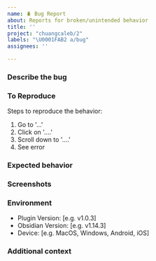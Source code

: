 ```yaml
---
name: 🪲 Bug Report
about: Reports for broken/unintended behavior
title: ''
project: "chuangcaleb/2"
labels: "\U0001FAB2 a/bug"
assignees: ''

---
```


<!-- ⚠️ Please first check that a similar bug report doesn't already exist!  -->

### Describe the bug
<!-- A clear and concise description of what the bug is. -->

### To Reproduce

Steps to reproduce the behavior:

1. Go to '...'
2. Click on '....'
3. Scroll down to '....'
4. See error

### Expected behavior
<!-- A clear and concise description of what you expected to happen. -->

### Screenshots
<!-- If applicable, add screenshots to help explain your problem. -->

### Environment

- Plugin Version: [e.g. v1.0.3]
- Obsidian Version: [e.g. v1.14.3]
- Device: [e.g. MacOS, Windows, Android, iOS]

### Additional context
<!-- Add any other context about the problem here. -->
